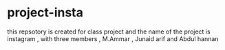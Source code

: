 # project-insta
this repsotory is created for class project and the name of the project is instagram , with three members , M.Ammar , Junaid arif and Abdul hannan
